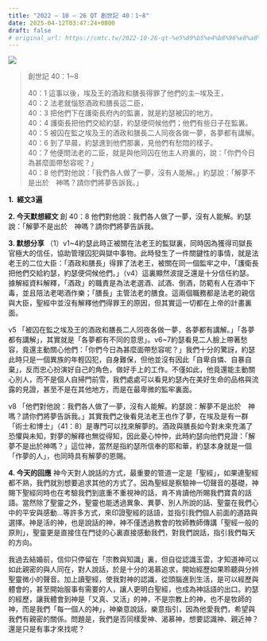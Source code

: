 ```yaml
---
title: "2022 – 10 – 26 QT 創世記 40：1~8"
date: 2025-04-12T03:47:24+0800
draft: false
# original_url: https://cmtc.tw/2022-10-26-qt-%e5%89%b5%e4%b8%96%e8%a8%98-40%ef%bc%9a18
---
```


![](/images/qt.jpg)
> 創世記 40：1\~8
>
> 40：1 這事以後，埃及王的酒政和膳長得罪了他們的主─埃及王，  
> 40：2 法老就惱怒酒政和膳長這二臣，  
> 40：3 把他們下在護衛長府內的監裏，就是約瑟被囚的地方。  
> 40：4 護衛長把他們交給約瑟，約瑟便伺候他們；他們有些日子在監裏。  
> 40：5 被囚在監之埃及王的酒政和膳長二人同夜各做一夢，各夢都有講解。  
> 40：6 到了早晨，約瑟進到他們那裏，見他們有愁悶的樣子。  
> 40：7 他便問法老的二臣，就是與他同囚在他主人府裏的，說：「你們今日為甚麼面帶愁容呢？」  
> 40：8 他們對他說：「我們各人做了一夢，沒有人能解。」約瑟說：「解夢不是出於　神嗎？請你們將夢告訴我。」

**1.  經文3遍**

**2. 今天默想經文**
創 40：8 他們對他說：我們各人做了一夢，沒有人能解。約瑟說：「解夢不是出於　神嗎？請你們將夢告訴我。

**3. 默想分享**
（1）v1\~4約瑟此時正被關在法老王的監獄裏，同時因為獲得司獄長官極大的信任，協助管理囚犯與獄中事物。此時發生了一件關鍵性的事情，就是法老王的二位大臣：「酒政和膳長」得罪了法老王，被關在同一個監牢之中，「護衛長把他們交給約瑟，約瑟便伺候他們。」（v4）這裏顯然波提乏還是十分信任約瑟。據解經資料解釋，「酒政」的職責是為法老選酒、試酒、倒酒，防範有人在酒中下毒，並且陪法老喝酒作樂；「膳長」主管法老的膳食。這兩個職務都是法老的親信與大臣，聖經中並沒有解釋他們得罪王的原因，但其實這一切都在上帝的計畫裏面。

v5 「被囚在監之埃及王的酒政和膳長二人同夜各做一夢，各夢都有講解。」「各夢都有講解」，其實就是「各夢都有不同的意思」。v6\~7約瑟看見二人臉上帶著愁容，竟還主動關心他們：「你們今日為甚麼面帶愁容呢？」我們十分的驚訝，約瑟此時只是一個異族的年輕囚犯，自身難保，但他並沒有因此「自卑自憐、自暴自棄」，反而忠心扮演好自己的角色，做好手上的工作。不僅如此，他竟還能主動關心別人，而不是個人自掃門前雪，我們處處可以看見約瑟內在美好生命的品格與流露的見證，甚至不是在其他地方，而是在最卑微的監牢裏面。

v8 「他們對他說：我們各人做了一夢，沒有人能解。約瑟說：解夢不是出於　神嗎？請你們將夢告訴我。」其實我們之後看見法老王也作了夢，在埃及是有一群「術士和博士」（41：8）是專門可以找來解夢的。酒政與膳長如今對未來充滿了恐懼與未知，對夢的解釋也無從得知，因此憂心忡忡，此時約瑟向他們見證：「解夢不是出於神嗎？」這位神，當然是指約瑟所信奉的耶和華，約瑟本身就是一個「作夢的人」，也同時具有解夢的恩賜。

**4. 今天的回應**
神今天對人說話的方式，最重要的管道一定是「聖經」，如果連聖經都不熟，我們就別想要追求其他的方式了。因為聖經是察驗神一切聲音的基礎，神賜下聖經同時也在考驗我們到底重不重視神的話，肯不肯讀他所賜我們寶貴的話語。當然除了聖靈之外，聖靈也能透過異象、異夢、別人所說的話、聖靈在我們心中的平安與感動…等許多方式，來印證聖經的話語，並指引我們個人前面的道路與選擇。神是活的神，也是說話的神，神不僅透過教會的牧師教師傳講「聖經一般的原則」，聖靈更是直接住在門徒的心裏直接感動我們，對我們說話，指引我們每天的方向。

我過去結婚前，信仰只停留在「宗教與知識」裏，但自從認識玉雲，才知道神可以如此親密的與人同在，對人說話，於是十分的渴慕追求，開始經歷如果聆聽與分辨聖靈微小的聲音。加上讀聖經，使我對神的認識，從頭腦進到生活，是可以經歷與體會的，甚至開始服事有需要的人，讓人更明白聖經，也成為神話語的出口。約瑟的經歷，讓我體會到神是「又真、又活」的神，不是宗教上的神，也不是牧師的神，而是我們「每一個人的神」，神樂意說話，樂意指引，因為他愛我們，希望與我們有親密的關係。問題是，我們是否同樣愛神、渴慕神，想要認識神、親近神？還是只是有事才來找呢？
